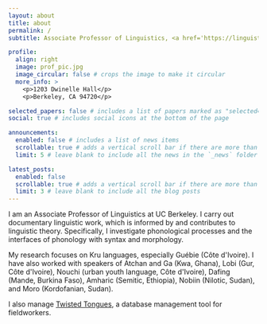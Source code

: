 ```yaml
---
layout: about
title: about
permalink: /
subtitle: Associate Professor of Linguistics, <a href='https://linguistics.berkeley.edu/'>UC Berkeley</a>

profile:
  align: right
  image: prof_pic.jpg
  image_circular: false # crops the image to make it circular
  more_info: >
    <p>1203 Dwinelle Hall</p>
    <p>Berkeley, CA 94720</p>

selected_papers: false # includes a list of papers marked as "selected={true}"
social: true # includes social icons at the bottom of the page

announcements:
  enabled: false # includes a list of news items
  scrollable: true # adds a vertical scroll bar if there are more than 3 news items
  limit: 5 # leave blank to include all the news in the `_news` folder

latest_posts:
  enabled: false
  scrollable: true # adds a vertical scroll bar if there are more than 3 new posts items
  limit: 3 # leave blank to include all the blog posts
---
```


I am an Associate Professor of Linguistics at UC Berkeley. I carry out documentary linguistic work, which is informed by and contributes to linguistic theory. Specifically, I investigate phonological processes and the interfaces of phonology with syntax and morphology.

My research focuses on Kru languages, especially Guébie (Côte d'Ivoire). I have also worked with speakers of Atchan and Ga (Kwa, Ghana), Lobi (Gur, Côte d'Ivoire), Nouchi (urban youth language, Côte d'Ivoire), Dafing (Mande, Burkina Faso), Amharic (Semitic, Ethiopia), Nobiin (Nilotic, Sudan), and Moro (Kordofanian, Sudan).

I also manage [Twisted Tongues](https://www.twisted-tongues.com/), a database management tool for fieldworkers.

